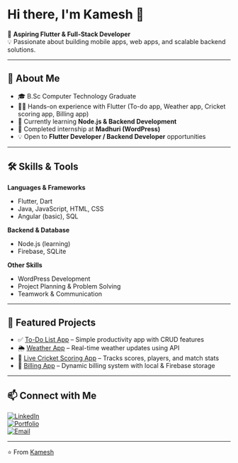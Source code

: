 # Hi there, I'm Kamesh 👋  

🎯 **Aspiring Flutter & Full-Stack Developer**  
💡 Passionate about building mobile apps, web apps, and scalable backend solutions.  

---

## 🚀 About Me  
- 🎓 B.Sc Computer Technology Graduate  
- 🧑‍💻 Hands-on experience with Flutter (To-do app, Weather app, Cricket scoring app, Billing app)  
- 🌱 Currently learning **Node.js & Backend Development**  
- 💼 Completed internship at **Madhuri (WordPress)**  
- 💡 Open to **Flutter Developer / Backend Developer** opportunities  

---

## 🛠️ Skills & Tools  

**Languages & Frameworks**  
- Flutter, Dart  
- Java, JavaScript, HTML, CSS  
- Angular (basic), SQL  

**Backend & Database**  
- Node.js (learning)  
- Firebase, SQLite  

**Other Skills**  
- WordPress Development  
- Project Planning & Problem Solving  
- Teamwork & Communication  

---

## 📂 Featured Projects  
- ✅ [To-Do List App](#) – Simple productivity app with CRUD features  
- 🌦️ [Weather App](#) – Real-time weather updates using API  
- 🏏 [Live Cricket Scoring App](#) – Tracks scores, players, and match stats  
- 🧾 [Billing App](#) – Dynamic billing system with local & Firebase storage  

---

## 📫 Connect with Me  

[![LinkedIn](https://img.shields.io/badge/LinkedIn-blue?style=flat&logo=linkedin)](https://www.linkedin.com/in/your-linkedin)  
[![Portfolio](https://img.shields.io/badge/Portfolio-000?style=flat&logo=github)](https://github.com/yourusername)  
[![Email](https://img.shields.io/badge/Email-D14836?style=flat&logo=gmail&logoColor=white)](mailto:your-email@gmail.com)  

---

⭐️ From [Kamesh](https://github.com/yourusername)  
